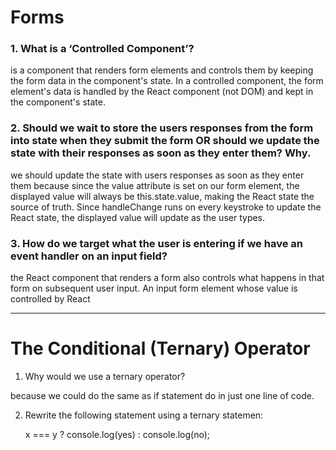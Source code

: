 
# Forms

### 1. What is a ‘Controlled Component’?

 is a component that renders form elements and controls them by keeping the form data in the component's state. In a controlled component, the form element's data is handled by the React component (not DOM) and kept in the component's state.

 ### 2. Should we wait to store the users responses from the form into state when they submit the form OR should we update the state with their responses as soon as they enter them? Why.

 we should update the state with users responses as soon as they enter them because since the value attribute is set on our form element, the displayed value will always be this.state.value, making the React state the source of truth. Since handleChange runs on every keystroke to update the React state, the displayed value will update as the user types.


 ### 3. How do we target what the user is entering if we have an event handler on an input field?

 the React component that renders a form also controls what happens in that form on subsequent user input. An input form element whose value is controlled by React 

 ---

 # The Conditional (Ternary) Operator

 1. Why would we use a ternary operator?

 because we  could do the same as if statement do in just one line of code.

 2. Rewrite the following statement using a ternary statemen:

    x === y  ? console.log(yes) : console.log(no);

